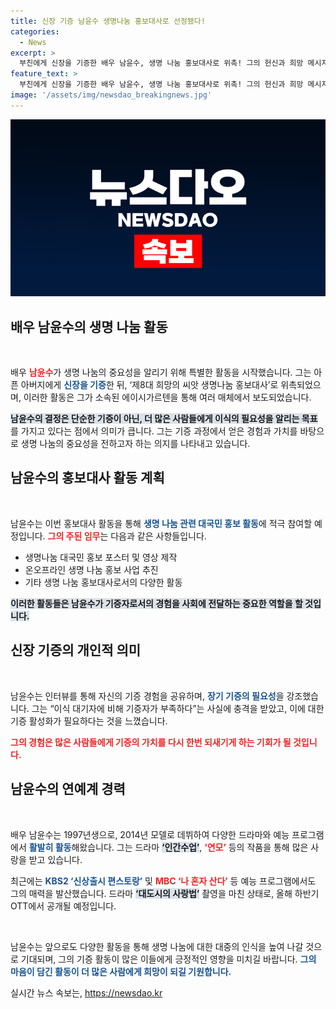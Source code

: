 ```yaml
---
title: 신장 기증 남윤수 생명나눔 홍보대사로 선정됐다!
categories:
  - News
excerpt: >
  부친에게 신장을 기증한 배우 남윤수, 생명 나눔 홍보대사로 위촉! 그의 헌신과 희망 메시지가 감동을 주며, 생명 기증의 중요성을 알리는 활동에 나선다. 클릭해서 그의 이야기를 들어보세요!
feature_text: >
  부친에게 신장을 기증한 배우 남윤수, 생명 나눔 홍보대사로 위촉! 그의 헌신과 희망 메시지가 감동을 주며, 생명 기증의 중요성을 알리는 활동에 나선다. 클릭해서 그의 이야기를 들어보세요!
image: '/assets/img/newsdao_breakingnews.jpg'
---
```


<p><img src="/assets/img/newsdao_breakingnews.jpg" alt="implanttips 속보" /></p>

<h2 data-ke-size="size26">배우 남윤수의 생명 나눔 활동</h2>

<p data-ke-size="size16">&nbsp;</p>

<p>배우 <b><span style="color: #ee2323;">남윤수</span></b>가 생명 나눔의 중요성을 알리기 위해 특별한 활동을 시작했습니다. 그는 아픈 아버지에게 <b><span style="color: #1a5490;">신장을 기증</span></b>한 뒤, ‘제8대 희망의 씨앗 생명나눔 홍보대사’로 위촉되었으며, 이러한 활동은 그가 소속된 에이시가르텐을 통해 여러 매체에서 보도되었습니다. </p>

<p><b><span style="background-color: #21538527;">남윤수의 결정은 단순한 기증이 아닌, 더 많은 사람들에게 이식의 필요성을 알리는 목표</span></b>를 가지고 있다는 점에서 의미가 큽니다. 그는 기증 과정에서 얻은 경험과 가치를 바탕으로 생명 나눔의 중요성을 전하고자 하는 의지를 나타내고 있습니다. </p>

<h2 data-ke-size="size26">남윤수의 홍보대사 활동 계획</h2>

<p data-ke-size="size16">&nbsp;</p>

<p>남윤수는 이번 홍보대사 활동을 통해 <b><span style="color: #1a5490;">생명 나눔 관련 대국민 홍보 활동</span></b>에 적극 참여할 예정입니다. <b><span style="color: #ee2323;">그의 주된 임무</span></b>는 다음과 같은 사항들입니다. </p>

<ul>
    <li>생명나눔 대국민 홍보 포스터 및 영상 제작</li>
    <li>온오프라인 생명 나눔 홍보 사업 추진</li>
    <li>기타 생명 나눔 홍보대사로서의 다양한 활동</li>
</ul>

<p><b><span style="background-color: #21538527;">이러한 활동들은 남윤수가 기증자로서의 경험을 사회에 전달하는 중요한 역할을 할 것입니다.</span></b> </p>

<h2 data-ke-size="size26">신장 기증의 개인적 의미</h2>

<p data-ke-size="size16">&nbsp;</p>

<p>남윤수는 인터뷰를 통해 자신의 기증 경험을 공유하며, <b><span style="color: #1a5490;">장기 기증의 필요성</span></b>을 강조했습니다. 그는 “이식 대기자에 비해 기증자가 부족하다”는 사실에 충격을 받았고, 이에 대한 기증 활성화가 필요하다는 것을 느꼈습니다. </p>

<p><b><span style="color: #ee2323;">그의 경험은 많은 사람들에게 기증의 가치를 다시 한번 되새기게 하는 기회가 될 것입니다.</span></b> </p>

<h2 data-ke-size="size26">남윤수의 연예계 경력</h2>

<p data-ke-size="size16">&nbsp;</p>

<p>배우 남윤수는 1997년생으로, 2014년 모델로 데뷔하여 다양한 드라마와 예능 프로그램에서 <b><span style="color: #1a5490;">활발히 활동</span></b>해왔습니다. 그는 드라마 <b><span style="background-color: #21538527;">‘인간수업’</span></b>, <b><span style="color: #ee2323;">‘연모’</span></b> 등의 작품을 통해 많은 사랑을 받고 있습니다. </p>

<p>최근에는 <b><span style="color: #1a5490;">KBS2 ‘신상출시 편스토랑’</span></b> 및 <b><span style="color: #ee2323;">MBC ‘나 혼자 산다’</span></b> 등 예능 프로그램에서도 그의 매력을 발산했습니다. 드라마 <b><span style="background-color: #21538527;">‘대도시의 사랑법’</span></b> 촬영을 마친 상태로, 올해 하반기 OTT에서 공개될 예정입니다. </p>

<p data-ke-size="size16">&nbsp;</p>

<p>남윤수는 앞으로도 다양한 활동을 통해 생명 나눔에 대한 대중의 인식을 높여 나갈 것으로 기대되며, 그의 기증 활동이 많은 이들에게 긍정적인 영향을 미치길 바랍니다. <b><span style="color: #1a5490;">그의 마음이 담긴 활동이 더 많은 사람에게 희망이 되길 기원합니다.</span></b></p>
실시간 뉴스 속보는, <a href="https://newsdao.kr" rel="dofollow">https://newsdao.kr</a>


